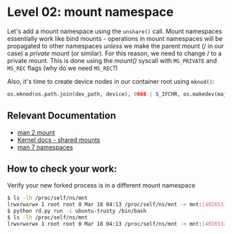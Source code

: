 # Level 02: mount namespace

Let's add a mount namespace using the `unshare()` call.
Mount namespaces essentially work like bind mounts - operations in mount namespaces will be propagated to other namespaces *unless* we make the parent mount (/ in our case) a *private* mount (or similar).
For this reason, we need to change / to a private mount. This is done using the *mount()* syscall with `MS_PRIVATE` and `MS_REC` flags (why do we need `MS_REC`?)


Also, it's time to create device nodes in our container root using `mknod()`:

```python
os.mknod(os.path.join(dev_path, device), 0666 | S_IFCHR, os.makedev(major, minor))
```

## Relevant Documentation

- [man 2 mount](http://linux.die.net/man/2/mount)
- [Kernel docs - shared mounts](https://www.kernel.org/doc/Documentation/filesystems/sharedsubtree.txt)
- [man 7 namespaces](http://man7.org/linux/man-pages/man7/namespaces.7.html)

## How to check your work:
Verify your new forked process is in a different mount namespace
```bash
$ ls -lh /proc/self/ns/mnt
lrwxrwxrwx 1 root root 0 Mar 18 04:13 /proc/self/ns/mnt -> mnt:[4026531840]
$ python rd.py run -i ubuntu-trusty /bin/bash
$ ls -lh /proc/self/ns/mnt
lrwxrwxrwx 1 root root 0 Mar 18 04:13 /proc/self/ns/mnt -> mnt:[4026532139]
```
